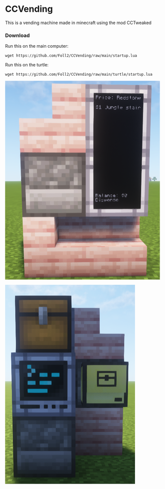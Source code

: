 # CCVending

This is a vending machine made in minecraft using the mod CCTweaked

### Download

Run this on the main computer:
```
wget https://github.com/Foll2/CCVending/raw/main/startup.lua
```

Run this on the turtle:
```
wget https://github.com/Foll2/CCVending/raw/main/turtle/startup.lua
```

![Front](./Front.png)

![Back](./Back.png)